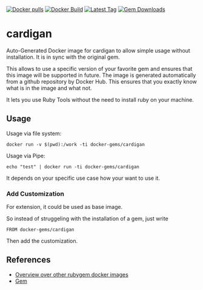 [![Docker pulls](https://img.shields.io/docker/pulls/rubygem/cardigan.svg)](https://hub.docker.com/r/rubygem/cardigan/)
[![Docker Build](https://img.shields.io/docker/automated/rubygem/cardigan.svg)](https://hub.docker.com/r/rubygem/cardigan/)
[![Latest Tag](https://img.shields.io/github/tag/docker-rubygem/cardigan.svg)](https://hub.docker.com/r/rubygem/cardigan/)
[![Gem Downloads](https://img.shields.io/gem/dt/cardigan.svg)](https://rubygems.org/gems/cardigan/)
# cardigan

Auto-Generated Docker image for cardigan to allow simple usage without installation.
It is in sync with the original gem.

This allows to use a specific version of your favorite gem and ensures that this image will be supported in future.
The image is generated automatically from a github repository by Docker Hub.
This ensures that you exactly know what is in the image and what not.

It lets you use Ruby Tools without the need to install ruby on your machine.

## Usage

Usage via file system:

`docker run -v $(pwd):/work -ti docker-gems/cardigan`

Usage via Pipe:

`echo "test" | docker run -ti docker-gems/cardigan`

It depends on your specific use case how your want to use it.

### Add Customization

For extension, it could be used as base image.

So instead of struggeling with the installation of a gem, just write

`FROM docker-gems/cardigan`

Then add the customization.

## References

 - [Overview over other rubygem docker images](https://github.com/thinkbot/docker-rubygem)
 - [Gem](https://rubygems.org/gems/cardigan/)
